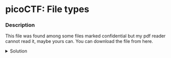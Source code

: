 # picoCTF: File types 
### Description
This file was found among some files marked confidential but my pdf reader cannot read it, maybe yours can.
You can download the file from here.

<details closed>
<summary>Solution</summary>
  In relation to the name of the challenge, the "pdf" file has multiple, nested files within itself. Use your file explorer to check the file type, extract or decompress, and repeat. Depending on the file type, you may have to install some packages and run commands through the terminal to make the process simpler. 
  
### Flag
```
Each flag is distinct and unique to each user. Follow the directions above to receive your own flag. 
```
### Detailed Solution

</details>
